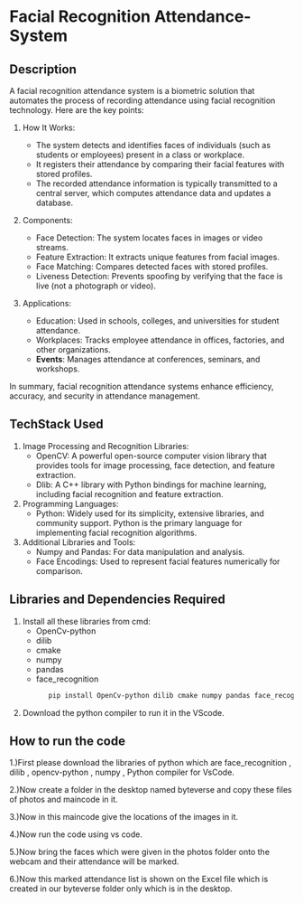 # Facial Recognition Attendance-System
## Description
A facial recognition attendance system is a biometric solution that automates the process of recording attendance using facial recognition technology. Here are the key points:

1. How It Works:
   - The system detects and identifies faces of individuals (such as students or employees) present in a class or workplace.
   - It registers their attendance by comparing their facial features with stored profiles.
   - The recorded attendance information is typically transmitted to a central server, which computes attendance data and updates a database.

2. Components:
   - Face Detection: The system locates faces in images or video streams.
   - Feature Extraction: It extracts unique features from facial images.
   - Face Matching: Compares detected faces with stored profiles.
   - Liveness Detection: Prevents spoofing by verifying that the face is live (not a photograph or video).

3. Applications:
   - Education: Used in schools, colleges, and universities for student attendance.
   - Workplaces: Tracks employee attendance in offices, factories, and other organizations.
   - **Events**: Manages attendance at conferences, seminars, and workshops.

In summary, facial recognition attendance systems enhance efficiency, accuracy, and security in attendance management. 

## TechStack Used
1. Image Processing and Recognition Libraries:
   - OpenCV: A powerful open-source computer vision library that provides tools for image processing, face detection, and feature extraction.
   - Dlib: A C++ library with Python bindings for machine learning, including facial recognition and feature extraction.
2. Programming Languages:
   - Python: Widely used for its simplicity, extensive libraries, and community support. Python is the primary language for implementing facial recognition
   algorithms.
3. Additional Libraries and Tools:
   - Numpy and Pandas: For data manipulation and analysis.
   - Face Encodings: Used to represent facial features numerically for comparison.
## Libraries and Dependencies Required
1. Install all these libraries from cmd:
   - OpenCv-python
   - dilib
   - cmake
   - numpy
   - pandas
   - face_recognition
     ```bash
        pip install OpenCv-python dilib cmake numpy pandas face_recognition
     ```
2. Download the python compiler to run it in the VScode.

## How to run the code
1.)First please download the libraries of python which are face_recognition , dilib , opencv-python , numpy , Python compiler for VsCode.

2.)Now create a folder in the desktop named byteverse and copy these files of photos and maincode in it.

3.)Now in this maincode give the locations of the images in it.

4.)Now run the code using vs code.

5.)Now bring the faces which were given in the photos folder onto the webcam and their attendance will be marked.

6.)Now this marked attendance list is shown on the Excel file which is created in our byteverse folder only which is in the desktop.
